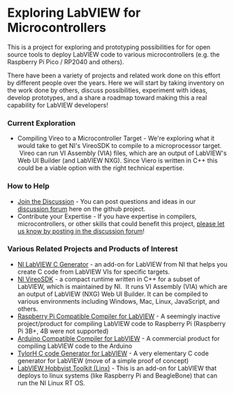 # Exploring LabVIEW for Microcontrollers

This is a project for exploring and prototyping possibilities for for open source tools to deploy LabVIEW code to various microcontrollers (e.g. the Raspberry Pi Pico / RP2040 and others).

There have been a variety of projects and related work done on this effort by different people over the years. Here we will start by taking inventory on the work done by others, discuss possibilities, experiment with ideas, develop prototypes, and a share a roadmap toward making this a real capability for LabVIEW developers!

### Current Exploration

*   Compiling Vireo to a Microcontroller Target - We're exploring what it would take to get NI's VireoSDK to compile to a microprocessor target.  Vireo can run VI Assembly (VIA) files, which are an output of LabVIEW's Web UI Builder (and LabVIEW NXG). Since Viero is written in C++ this could be a viable option with the right technical expertise.

### How to Help

*   [Join the Discussion](https://github.com/labview-for-microcontrollers/exploring-labview-for-microcontrollers/discussions) - You can post questions and ideas in our [discussion forum](https://github.com/labview-for-microcontrollers/exploring-labview-for-microcontrollers/discussions) here on the github project.
*   Contribute your Expertise - If you have expertise in compilers, microcontrollers, or other skills that could benefit this project, [please let us know by posting in the discussion forum](https://github.com/labview-for-microcontrollers/exploring-labview-for-microcontrollers/discussions)!

### Various Related Projects and Products of Interest

*   [NI LabVIEW C Generator](https://www.ni.com/en-us/support/downloads/software-products/download.labview-c-generator-module.html#322515) - an add-on for LabVIEW from NI that helps you create C code from LabVIEW VIs for specific targets.
*   [NI VireoSDK](https://github.com/ni/VireoSDK) - a compact runtime written in C++ for a subset of LabVIEW, which is maintained by NI.  It runs VI Assembly (VIA) which are an output of LabVIEW (NXG) Web UI Builder. It can be compiled to various environments including Windows, Mac, Linux, JavaScript, and others.
*   [Raspberry Pi Compatible Compiler for LabVIEW](https://github.com/labviewforRaspi/LabVIEWforRasPi) - A seemingly inactive project/product for compiling LabVIEW code to Raspberry Pi (Raspberry Pi 3B+, 4B were not supported)
*   [Arduino Compatible Compiler for LabVIEW](https://www.ni.com/en-us/support/downloads/tools-network/download.arduino--compatible-compiler-for-labview.html#379003) - A commercial product for compiling LabVIEW code to the Arduino
*   [TylorH C code Generator for LabVIEW](https://github.com/taylorh140/LabVIEWCGen) - A very elementary C code generator for LabVIEW (move of a simple proof of concept)
*   [LabVIEW Hobbyist Toolkit (Linx)](https://www.ni.com/en-us/support/downloads/tools-network/download.labview-hobbyist-toolkit.html#376574) - This is an add-on for LabVIEW that deploys to linux systems (like Raspberry Pi and BeagleBone) that can run the NI Linux RT OS.
